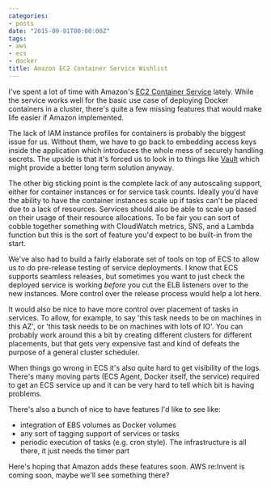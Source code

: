 ```yaml
---
categories:
- posts
date: "2015-09-01T00:00:00Z"
tags:
- aws
- ecs
- docker
title: Amazon EC2 Container Service Wishlist
---
```


I've spent a lot of time with Amazon's [EC2 Container
Service](http://docs.aws.amazon.com/AmazonECS/latest/developerguide/Welcome.html)
lately. While the service works well for the basic use case of deploying
Docker containers in a cluster, there's quite a few missing features
that would make life easier if Amazon implemented.

The lack of IAM instance profiles for containers is probably the biggest
issue for us. Without them, we have to go back to embedding access keys
inside the application which introduces the whole mess of securely
handling secrets. The upside is that it's forced us to look in to things
like [Vault](https://vaultproject.io/) which might provide a better long
term solution anyway.

The other big sticking point is the complete lack of any autoscaling
support, either for container instances or for service task counts.
Ideally you'd have the ability to have the container instances scale
up if tasks can't be placed due to a lack of resources. Services should
also be able to scale up based on their usage of their resource
allocations. To be fair you can sort of cobble together something with
CloudWatch metrics, SNS, and a Lambda function but this is the sort of
feature you'd expect to be built-in from the start. 

We've also had to build a fairly elaborate set of tools on top of ECS to
allow us to do pre-release testing of service deployments. I know that
ECS supports seamless releases, but sometimes you want to just check
the deployed service is working *before* you cut the ELB listeners over
to the new instances. More control over the release process would help a
lot here.

It would also be nice to have more control over placement of tasks in
services. To allow, for example, to say 'this task needs to be on
machines in this AZ', or 'this task needs to be on machines with lots of
IO'. You can probably work around this a bit by creating different
clusters for different placements, but that gets very expensive fast and
kind of defeats the purpose of a general cluster scheduler.

When things go wrong in ECS it's also quite hard to get visibility of
the logs. There's many moving parts (ECS Agent, Docker itself, the
service) required to get an ECS service up and it can be very hard to
tell which bit is having problems.

There's also a bunch of nice to have features I'd like to see like:

* integration of EBS volumes as Docker volumes
* any sort of tagging support of services or tasks
* periodic execution of tasks (e.g. cron style). The infrastructure is
  all there, it just needs the timer part

Here's hoping that Amazon adds these features soon. AWS re:Invent is
coming soon, maybe we'll see something there?


